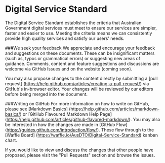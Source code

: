 # Digital Service Standard
The Digital Service Standard establishes the criteria that Australian Government digital services must meet to ensure our services are simpler, faster and easier to use. Meeting the criteria means we can consistently provide high quality services and satisfy our users' needs.

###We seek your feedback
We appreciate and encourage your feedback and suggestions on these documents. These can be insignificant matters (such as, typos or grammatical errors) or suggesting new areas of guidance. Comments, content and feature suggestions and discussions are welcome via GitHub Issues and on the website (coming soon). 

You may also propose changes to the content directly by submitting a [pull request] (https://help.github.com/articles/creating-a-pull-request/) via GitHub's in-browser editor. Your changes will be reviewed by our editors before being merged into the document. 

###Writing on GitHub
For more information on how to write on GitHub, please see [Markdown Basics] (https://help.github.com/articles/markdown-basics/) or [GitHub Flavoured Markdown Help Page] (https://help.github.com/articles/github-flavored-markdown/). You may also be interested in how the changes are made in [GitHub Flow] (https://guides.github.com/introduction/flow/). These flow through to the [Waffle Board] (https://waffle.io/AusDTO/Digital-Service-Standard) kanban chart.

If you would like to view and discuss the changes that other people have proposed, please visit the "Pull Requests" section and browse the issues.
